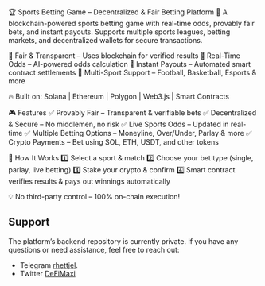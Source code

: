 🏆 Sports Betting Game – Decentralized & Fair Betting Platform
🚀 A blockchain-powered sports betting game with real-time odds, provably fair bets, and instant payouts. Supports multiple sports leagues, betting markets, and decentralized wallets for secure transactions.

🔹 Fair & Transparent – Uses blockchain for verified results
🔹 Real-Time Odds – AI-powered odds calculation
🔹 Instant Payouts – Automated smart contract settlements
🔹 Multi-Sport Support – Football, Basketball, Esports & more

🔥 Built on: Solana | Ethereum | Polygon | Web3.js | Smart Contracts

🎮 Features
✅ Provably Fair – Transparent & verifiable bets
✅ Decentralized & Secure – No middlemen, no risk
✅ Live Sports Odds – Updated in real-time
✅ Multiple Betting Options – Moneyline, Over/Under, Parlay & more
✅ Crypto Payments – Bet using SOL, ETH, USDT, and other tokens

📌 How It Works
1️⃣ Select a sport & match
2️⃣ Choose your bet type (single, parlay, live betting)
3️⃣ Stake your crypto & confirm
4️⃣ Smart contract verifies results & pays out winnings automatically

💡 No third-party control – 100% on-chain execution!

## Support
The platform’s backend repository is currently private. If you have any questions or need assistance, feel free to reach out:
- Telegram [rhettjel](https://t.me/rhettjel).
- Twitter [DeFiMaxi](https://x.com/defai_maxi)
